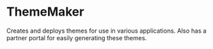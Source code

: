 # ThemeMaker

Creates and deploys themes for use in various applications. Also has a partner portal for easily generating these themes.
